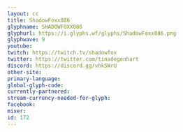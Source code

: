 ```yaml
---
layout: cc
title: ShadowFoxx086
glyphname: SHADOWFOXX086
glyphurl: https://i.glyphs.wf/glyphs/ShadowFoxx086.png
glyphwave: 9
youtube: 
twitch: https://twitch.tv/shadowfox
twitter: https://twitter.com/tinadegenhart
discord: https://discord.gg/vhkSWrU
other-site: 
primary-language: 
global-glyph-code: 
currently-partnered: 
stream-currency-needed-for-glyph: 
facebook: 
mixer: 
id: 172
---
```


